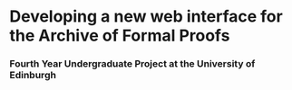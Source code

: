 # Developing a new web interface for the Archive of Formal Proofs
### Fourth Year Undergraduate Project at the University of Edinburgh